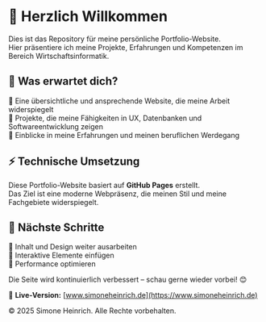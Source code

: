 # 🌟 Herzlich Willkommen  

Dies ist das Repository für meine persönliche Portfolio-Website.  
Hier präsentiere ich meine Projekte, Erfahrungen und Kompetenzen im Bereich Wirtschaftsinformatik.

## 🚀 Was erwartet dich?  
🔹 Eine übersichtliche und ansprechende Website, die meine Arbeit widerspiegelt  
🔹 Projekte, die meine Fähigkeiten in UX, Datenbanken und Softwareentwicklung zeigen  
🔹 Einblicke in meine Erfahrungen und meinen beruflichen Werdegang  

## ⚡️ Technische Umsetzung  
Diese Portfolio-Website basiert auf **GitHub Pages** erstellt.  
Das Ziel ist eine moderne Webpräsenz, die meinen Stil und meine Fachgebiete widerspiegelt.  

## 🎯 Nächste Schritte  
📌 Inhalt und Design weiter ausarbeiten  
📌 Interaktive Elemente einfügen  
📌 Performance optimieren  

Die Seite wird kontinuierlich verbessert – schau gerne wieder vorbei! 😊  

📍 **Live-Version:** [www.simoneheinrich.de](https://www.simoneheinrich.de) 

© 2025 Simone Heinrich. Alle Rechte vorbehalten.

